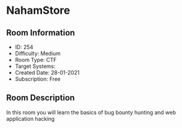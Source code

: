 ﻿# NahamStore

## Room Information
- ID: 254
- Difficulty: Medium
- Room Type: CTF
- Target Systems: 
- Created Date: 28-01-2021
- Subscription: Free

## Room Description
In this room you will learn the basics of bug bounty hunting and web application hacking
